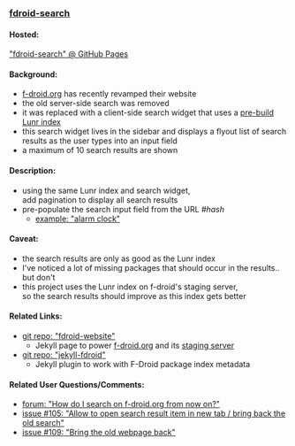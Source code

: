 ### [fdroid-search](https://github.com/warren-bank/fdroid-search)

#### Hosted:

["fdroid-search" @ GitHub Pages](http://warren-bank.github.io/fdroid-search/index.html)

#### Background:

* [f-droid.org](https://f-droid.org/) has recently revamped their website
* the old server-side search was removed
* it was replaced with a client-side search widget that uses a [pre-build Lunr index](https://lunrjs.com/guides/index_prebuilding.html)
* this search widget lives in the sidebar and displays a flyout list of search results as the user types into an input field
* a maximum of 10 search results are shown

#### Description:

* using the same Lunr index and search widget,<br>add pagination to display all search results
* pre-populate the search input field from the URL _#hash_
  * [example: "alarm clock"](https://warren-bank.github.io/fdroid-search/#alarm%20clock)

#### Caveat:

* the search results are only as good as the Lunr index
* I've noticed a lot of missing packages that should occur in the results.. but don't
* this project uses the Lunr index on f-droid's staging server,<br>so the search results should improve as this index gets better

#### Related Links:

* [git repo: "fdroid-website"](https://gitlab.com/fdroid/fdroid-website)
  * Jekyll page to power [f-droid.org](https://f-droid.org) and its [staging server](https://fdroid.gitlab.io/fdroid-website/)
* [git repo: "jekyll-fdroid"](https://gitlab.com/fdroid/jekyll-fdroid)
  * Jekyll plugin to work with F-Droid package index metadata

#### Related User Questions/Comments:

* [forum: "How do I search on f-droid.org from now on?"](https://forum.f-droid.org/t/how-do-i-search-on-f-droid-org-from-now-on/711)
* [issue #105: "Allow to open search result item in new tab / bring back the old search"](https://gitlab.com/fdroid/fdroid-website/issues/105)
* [issue #109: "Bring the old webpage back"](https://gitlab.com/fdroid/fdroid-website/issues/109)
